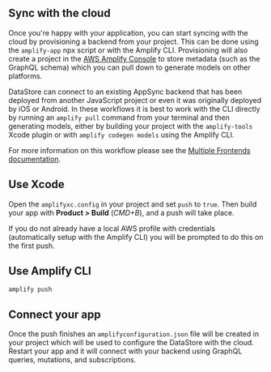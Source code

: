 ## Sync with the cloud

Once you're happy with your application, you can start syncing with the cloud by provisioning a backend from your project. This can be done using the `amplify-app` npx script or with the Amplify CLI. Provisioning will also create a project in the [AWS Amplify Console](https://aws.amazon.com/amplify/console/) to store metadata (such as the GraphQL schema) which you can pull down to generate models on other platforms.

DataStore can connect to an existing AppSync backend that has been deployed from another JavaScript project or even it was originally deployed by iOS or Android. In these workflows it is best to work with the CLI directly by running an `amplify pull` command from your terminal and then generating models, either by building your project with the `amplify-tools` Xcode plugin or with `amplify codegen models` using the Amplify CLI.

For more information on this workflow please see the [Multiple Frontends documentation](/cli/start).

## Use Xcode

Open the `amplifyxc.config` in your project and set `push` to `true`. Then build your app with **Product > Build** (*CMD+B*), and a push will take place.

If you do not already have a local AWS profile with credentials (automatically setup with the Amplify CLI) you will be prompted to do this on the first push.

## Use Amplify CLI
```
amplify push
```

## Connect your app

Once the push finishes an `amplifyconfiguration.json` file will be created in your project which will be used to configure the DataStore with the cloud. Restart your app and it will connect with your backend using GraphQL queries, mutations, and subscriptions.
